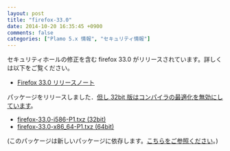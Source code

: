```yaml
---
layout: post
title: "firefox-33.0"
date: 2014-10-20 16:35:45 +0900
comments: false
categories: ["Plamo 5.x 情報", "セキュリティ情報"]
---
```


セキュリティホールの修正を含む firefox 33.0 がリリースされています。詳しくは以下をご覧ください。

* [Firefox 33.0 リリースノート](http://www.mozilla.jp/firefox/33.0/releasenotes/)

パッケージをリリースしました．[但し 32bit 版はコンパイラの最適化を無効にしています](http://www.linet.gr.jp/~kojima/Plamo/ML/htdocs/201409/msg00000.html)。

* [firefox-33.0-i586-P1.txz (32bit)](ftp://plamo.linet.gr.jp/pub/Plamo-5.x/x86/plamo/04_xapps/firefox-33.0-i586-P1.txz)
* [firefox-33.0-x86_64-P1.txz (64bit)](ftp://plamo.linet.gr.jp/pub/Plamo-5.x/x86_64/plamo/04_xapps/firefox-33.0-x86_64-P1.txz)

(このパッケージは新しいパッケージに依存します。[こちらをご参照ください](/blog/2014/08/05/glibc-gcc/)。)